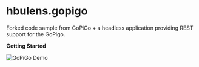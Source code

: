 # hbulens.gopigo

Forked code sample from GoPiGo + a headless application providing REST support for the GoPigo.

**Getting Started**

![GoPiGo Demo](https://giant.gfycat.com/ResponsibleDiscreteBoilweevil.gif)
